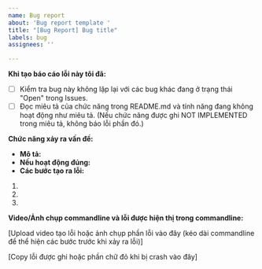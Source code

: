 ```yaml
---
name: Bug report
about: 'Bug report template '
title: "[Bug Report] Bug title"
labels: bug
assignees: ''

---
```


**Khi tạo báo cáo lỗi này tôi đã:**
- [ ] Kiểm tra bug này không lặp lại với các bug khác đang ở trạng thái "Open" trong Issues.
- [ ] Đọc miêu tả của chức năng trong README.md và tính năng đang không hoạt động như miêu tả. (Nếu chức năng được ghi NOT IMPLEMENTED trong miêu tả, không báo lỗi phần đó.)

**Chức năng xảy ra vấn đề:** 

 - **Mô tả:** 
 - **Nếu hoạt động đúng:** 
 -  **Các bước tạo ra lỗi:**
1. 
2.
3.

**Video/Ảnh chụp commandline và lỗi được hiện thị trong commandline:**

[Upload video tạo lỗi hoặc ảnh chụp phần lỗi vào đây (kéo dài commandline để thể hiện các bước trước khi xảy ra lỗi)]

[Copy lỗi được ghi hoặc phần chữ đỏ khi bị crash vào đây]
